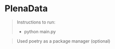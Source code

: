 # PlenaData

> Instructions to run:
> * python main.py


> Used poetry as a package manager (optional)
